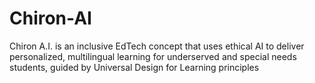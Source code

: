 # Chiron-AI
Chiron A.I. is an inclusive EdTech concept that uses ethical AI to deliver personalized, multilingual learning for underserved and special needs students, guided by Universal Design for Learning principles
